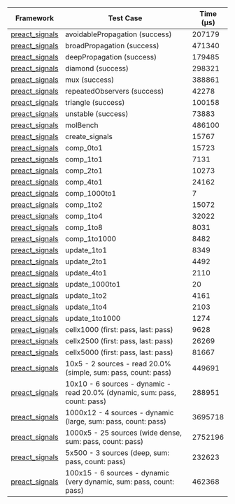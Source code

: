 | Framework | Test Case | Time (μs) |
| --- | --- | --- |
| [preact_signals](https://pub.dev/packages/preact_signals) | avoidablePropagation (success) | 207179 |
| [preact_signals](https://pub.dev/packages/preact_signals) | broadPropagation (success) | 471340 |
| [preact_signals](https://pub.dev/packages/preact_signals) | deepPropagation (success) | 179485 |
| [preact_signals](https://pub.dev/packages/preact_signals) | diamond (success) | 298321 |
| [preact_signals](https://pub.dev/packages/preact_signals) | mux (success) | 388861 |
| [preact_signals](https://pub.dev/packages/preact_signals) | repeatedObservers (success) | 42278 |
| [preact_signals](https://pub.dev/packages/preact_signals) | triangle (success) | 100158 |
| [preact_signals](https://pub.dev/packages/preact_signals) | unstable (success) | 73883 |
| [preact_signals](https://pub.dev/packages/preact_signals) | molBench | 486100 |
| [preact_signals](https://pub.dev/packages/preact_signals) | create_signals | 15767 |
| [preact_signals](https://pub.dev/packages/preact_signals) | comp_0to1 | 15723 |
| [preact_signals](https://pub.dev/packages/preact_signals) | comp_1to1 | 7131 |
| [preact_signals](https://pub.dev/packages/preact_signals) | comp_2to1 | 10273 |
| [preact_signals](https://pub.dev/packages/preact_signals) | comp_4to1 | 24162 |
| [preact_signals](https://pub.dev/packages/preact_signals) | comp_1000to1 | 7 |
| [preact_signals](https://pub.dev/packages/preact_signals) | comp_1to2 | 15072 |
| [preact_signals](https://pub.dev/packages/preact_signals) | comp_1to4 | 32022 |
| [preact_signals](https://pub.dev/packages/preact_signals) | comp_1to8 | 8031 |
| [preact_signals](https://pub.dev/packages/preact_signals) | comp_1to1000 | 8482 |
| [preact_signals](https://pub.dev/packages/preact_signals) | update_1to1 | 8349 |
| [preact_signals](https://pub.dev/packages/preact_signals) | update_2to1 | 4492 |
| [preact_signals](https://pub.dev/packages/preact_signals) | update_4to1 | 2110 |
| [preact_signals](https://pub.dev/packages/preact_signals) | update_1000to1 | 20 |
| [preact_signals](https://pub.dev/packages/preact_signals) | update_1to2 | 4161 |
| [preact_signals](https://pub.dev/packages/preact_signals) | update_1to4 | 2103 |
| [preact_signals](https://pub.dev/packages/preact_signals) | update_1to1000 | 1274 |
| [preact_signals](https://pub.dev/packages/preact_signals) | cellx1000 (first: pass, last: pass) | 9628 |
| [preact_signals](https://pub.dev/packages/preact_signals) | cellx2500 (first: pass, last: pass) | 26269 |
| [preact_signals](https://pub.dev/packages/preact_signals) | cellx5000 (first: pass, last: pass) | 81667 |
| [preact_signals](https://pub.dev/packages/preact_signals) | 10x5 - 2 sources - read 20.0% (simple, sum: pass, count: pass) | 449691 |
| [preact_signals](https://pub.dev/packages/preact_signals) | 10x10 - 6 sources - dynamic - read 20.0% (dynamic, sum: pass, count: pass) | 288951 |
| [preact_signals](https://pub.dev/packages/preact_signals) | 1000x12 - 4 sources - dynamic (large, sum: pass, count: pass) | 3695718 |
| [preact_signals](https://pub.dev/packages/preact_signals) | 1000x5 - 25 sources (wide dense, sum: pass, count: pass) | 2752196 |
| [preact_signals](https://pub.dev/packages/preact_signals) | 5x500 - 3 sources (deep, sum: pass, count: pass) | 232623 |
| [preact_signals](https://pub.dev/packages/preact_signals) | 100x15 - 6 sources - dynamic (very dynamic, sum: pass, count: pass) | 462368 |
